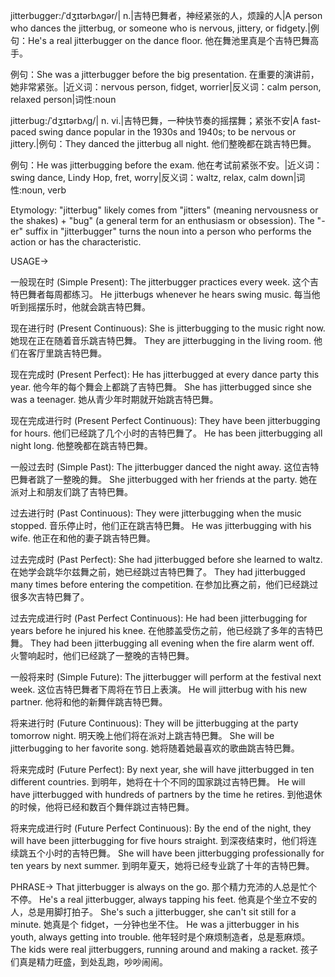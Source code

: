 jitterbugger:/ˈdʒɪtərbʌɡər/| n.|吉特巴舞者，神经紧张的人，烦躁的人|A person who dances the jitterbug, or someone who is nervous, jittery, or fidgety.|例句：He's a real jitterbugger on the dance floor. 他在舞池里真是个吉特巴舞高手。

例句：She was a jitterbugger before the big presentation. 在重要的演讲前，她非常紧张。|近义词：nervous person, fidget, worrier|反义词：calm person, relaxed person|词性:noun


jitterbug:/ˈdʒɪtərbʌɡ/| n. vi.|吉特巴舞，一种快节奏的摇摆舞；紧张不安|A fast-paced swing dance popular in the 1930s and 1940s; to be nervous or jittery.|例句：They danced the jitterbug all night. 他们整晚都在跳吉特巴舞。

例句：He was jitterbugging before the exam. 他在考试前紧张不安。|近义词：swing dance, Lindy Hop, fret, worry|反义词：waltz, relax, calm down|词性:noun, verb


Etymology:
"jitterbug" likely comes from "jitters" (meaning nervousness or the shakes) + "bug" (a general term for an enthusiasm or obsession). The "-er" suffix in "jitterbugger" turns the noun into a person who performs the action or has the characteristic.


USAGE->

一般现在时 (Simple Present):
The jitterbugger practices every week.  这个吉特巴舞者每周都练习。
He jitterbugs whenever he hears swing music. 每当他听到摇摆乐时，他就会跳吉特巴舞。

现在进行时 (Present Continuous):
She is jitterbugging to the music right now. 她现在正在随着音乐跳吉特巴舞。
They are jitterbugging in the living room. 他们在客厅里跳吉特巴舞。

现在完成时 (Present Perfect):
He has jitterbugged at every dance party this year.  他今年的每个舞会上都跳了吉特巴舞。
She has jitterbugged since she was a teenager. 她从青少年时期就开始跳吉特巴舞。

现在完成进行时 (Present Perfect Continuous):
They have been jitterbugging for hours. 他们已经跳了几个小时的吉特巴舞了。
He has been jitterbugging all night long. 他整晚都在跳吉特巴舞。


一般过去时 (Simple Past):
The jitterbugger danced the night away.  这位吉特巴舞者跳了一整晚的舞。
She jitterbugged with her friends at the party.  她在派对上和朋友们跳了吉特巴舞。


过去进行时 (Past Continuous):
They were jitterbugging when the music stopped. 音乐停止时，他们正在跳吉特巴舞。
He was jitterbugging with his wife. 他正在和他的妻子跳吉特巴舞。


过去完成时 (Past Perfect):
She had jitterbugged before she learned to waltz.  在她学会跳华尔兹舞之前，她已经跳过吉特巴舞了。
They had jitterbugged many times before entering the competition.  在参加比赛之前，他们已经跳过很多次吉特巴舞了。


过去完成进行时 (Past Perfect Continuous):
He had been jitterbugging for years before he injured his knee.  在他膝盖受伤之前，他已经跳了多年的吉特巴舞。
They had been jitterbugging all evening when the fire alarm went off.  火警响起时，他们已经跳了一整晚的吉特巴舞。


一般将来时 (Simple Future):
The jitterbugger will perform at the festival next week.  这位吉特巴舞者下周将在节日上表演。
He will jitterbug with his new partner. 他将和他的新舞伴跳吉特巴舞。


将来进行时 (Future Continuous):
They will be jitterbugging at the party tomorrow night. 明天晚上他们将在派对上跳吉特巴舞。
She will be jitterbugging to her favorite song. 她将随着她最喜欢的歌曲跳吉特巴舞。


将来完成时 (Future Perfect):
By next year, she will have jitterbugged in ten different countries.  到明年，她将在十个不同的国家跳过吉特巴舞。
He will have jitterbugged with hundreds of partners by the time he retires. 到他退休的时候，他将已经和数百个舞伴跳过吉特巴舞。


将来完成进行时 (Future Perfect Continuous):
By the end of the night, they will have been jitterbugging for five hours straight. 到深夜结束时，他们将连续跳五个小时的吉特巴舞。
She will have been jitterbugging professionally for ten years by next summer. 到明年夏天，她将已经专业跳了十年的吉特巴舞。



PHRASE->
That jitterbugger is always on the go. 那个精力充沛的人总是忙个不停。
He's a real jitterbugger, always tapping his feet. 他真是个坐立不安的人，总是用脚打拍子。
She's such a jitterbugger, she can't sit still for a minute. 她真是个 fidget，一分钟也坐不住。
He was a jitterbugger in his youth, always getting into trouble. 他年轻时是个麻烦制造者，总是惹麻烦。
The kids were real jitterbuggers, running around and making a racket. 孩子们真是精力旺盛，到处乱跑，吵吵闹闹。
